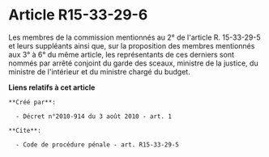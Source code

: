 # Article R15-33-29-6

Les membres de la commission mentionnés au 2° de l'article R. 15-33-29-5 et leurs suppléants ainsi que, sur la proposition
des membres mentionnés aux 3° à 6° du même article, les représentants de ces derniers sont nommés par arrêté conjoint du
garde des sceaux, ministre de la justice, du ministre de l'intérieur et du ministre chargé du budget.

**Liens relatifs à cet article**

	**Créé par**:

	  - Décret n°2010-914 du 3 août 2010 - art. 1

	**Cite**:

	  - Code de procédure pénale - art. R15-33-29-5
